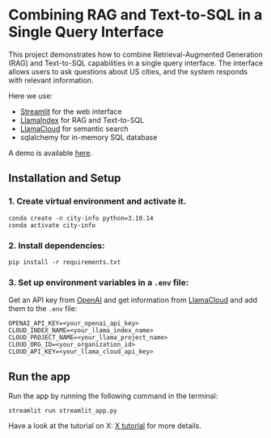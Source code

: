 # Combining RAG and Text-to-SQL in a Single Query Interface

This project demonstrates how to combine Retrieval-Augmented Generation (RAG) and Text-to-SQL capabilities in a single query interface. The interface allows users to ask questions about US cities, and the system responds with relevant information.

Here we use:

* [Streamlit](https://streamlit.io/) for the web interface
* [LlamaIndex](https://llamaindex.ai/) for RAG and Text-to-SQL
* [LlamaCloud](https://llamacloud.ai/) for semantic search
* sqlalchemy for in-memory SQL database

A demo is available [here](./record_chatbot.mp4).

## Installation and Setup

### 1. Create virtual environment and activate it.

```
conda create -n city-info python=3.10.14
conda activate city-info
```

### 2. Install dependencies: 

```
pip install -r requirements.txt
```

### 3. Set up environment variables in a `.env` file:

Get an API key from [OpenAI](https://platform.openai.com/api-keys) and get information from [LlamaCloud](https://cloud.llamaindex.ai/) and add them to the `.env` file:

```
OPENAI_API_KEY=<your_openai_api_key>
CLOUD_INDEX_NAME=<your_llama_index_name>
CLOUD_PROJECT_NAME=<your_llama_project_name>
CLOUD_ORG_ID=<your_organization_id>
CLOUD_API_KEY=<your_llama_cloud_api_key>

```

## Run the app

Run the app by running the following command in the terminal:

```
streamlit run streamlit_app.py
```

Have a look at the tutorial on X: [X tutorial](https://x.com/PhuoclocDinh_kt/status/1900076527544566034) for more details.